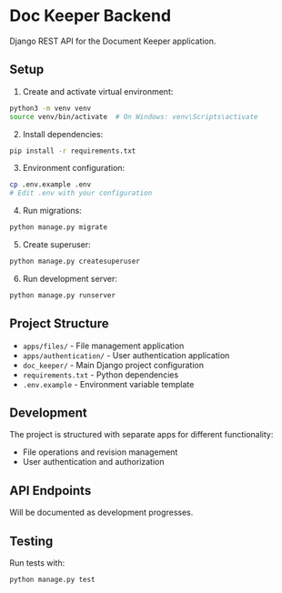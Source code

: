 # Doc Keeper Backend

Django REST API for the Document Keeper application.

## Setup

1. Create and activate virtual environment:
```bash
python3 -m venv venv
source venv/bin/activate  # On Windows: venv\Scripts\activate
```

2. Install dependencies:
```bash
pip install -r requirements.txt
```

3. Environment configuration:
```bash
cp .env.example .env
# Edit .env with your configuration
```

4. Run migrations:
```bash
python manage.py migrate
```

5. Create superuser:
```bash
python manage.py createsuperuser
```

6. Run development server:
```bash
python manage.py runserver
```

## Project Structure

- `apps/files/` - File management application
- `apps/authentication/` - User authentication application
- `doc_keeper/` - Main Django project configuration
- `requirements.txt` - Python dependencies
- `.env.example` - Environment variable template

## Development

The project is structured with separate apps for different functionality:
- File operations and revision management
- User authentication and authorization

## API Endpoints

Will be documented as development progresses.

## Testing

Run tests with:
```bash
python manage.py test
```
